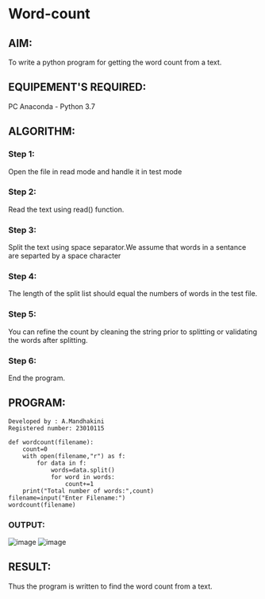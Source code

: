 # Word-count
## AIM:
To write a python program for getting the word count from a text.
## EQUIPEMENT'S REQUIRED: 
PC
Anaconda - Python 3.7
## ALGORITHM: 
### Step 1:
Open the file in read mode and handle it in test mode
### Step 2: 
 Read the text using read() function.
### Step 3: 
Split the text using space separator.We assume that words in a sentance are separted by a space character
### Step 4:  
The length of the split list should equal the numbers of words in the test file.
### Step 5: 
You can refine the count by cleaning the string prior to splitting or validating the words after splitting.
### Step 6: 
End the program.
## PROGRAM:
~~~
Developed by : A.Mandhakini
Registered number: 23010115

def wordcount(filename):
    count=0
    with open(filename,"r") as f:
        for data in f:
            words=data.split()
            for word in words:
                count+=1
    print("Total number of words:",count)
filename=input("Enter Filename:")
wordcount(filename)
~~~

### OUTPUT:
![image](https://github.com/MandhakiniA/Word-count/assets/150005194/b417a07a-5ada-4a3b-8e17-0b9e0765b63c)
![image](https://github.com/MandhakiniA/Word-count/assets/150005194/86643c5b-3692-4dcd-bb61-de4b8b186bba)





## RESULT:
Thus the program is written to find the word count from a text.
